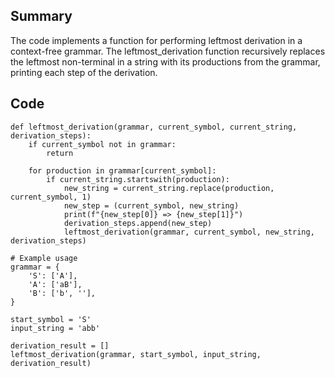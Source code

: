 ## Summary
The code implements a function for performing leftmost derivation in a context-free grammar. The leftmost_derivation function recursively replaces the leftmost non-terminal in a string with its productions from the grammar, printing each step of the derivation.

## Code

```
def leftmost_derivation(grammar, current_symbol, current_string, derivation_steps):
    if current_symbol not in grammar:
        return

    for production in grammar[current_symbol]:
        if current_string.startswith(production):
            new_string = current_string.replace(production, current_symbol, 1)
            new_step = (current_symbol, new_string)
            print(f"{new_step[0]} => {new_step[1]}")
            derivation_steps.append(new_step)
            leftmost_derivation(grammar, current_symbol, new_string, derivation_steps)

# Example usage
grammar = {
    'S': ['A'],
    'A': ['aB'],
    'B': ['b', ''],
}

start_symbol = 'S'
input_string = 'abb'

derivation_result = []
leftmost_derivation(grammar, start_symbol, input_string, derivation_result)

```
